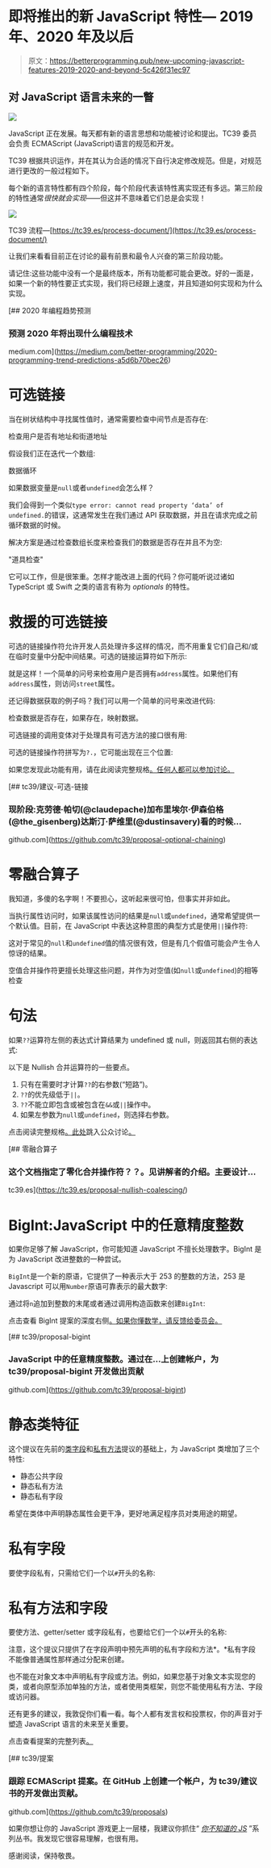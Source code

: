 # 即将推出的新 JavaScript 特性— 2019 年、2020 年及以后

> 原文：<https://betterprogramming.pub/new-upcoming-javascript-features-2019-2020-and-beyond-5c426f31ec97>

## 对 JavaScript 语言未来的一瞥

![](img/bbbab6fc99628470add15052bb51d73c.png)

JavaScript 正在发展。每天都有新的语言思想和功能被讨论和提出。TC39 委员会负责 ECMAScript (JavaScript)语言的规范和开发。

TC39 根据共识运作，并在其认为合适的情况下自行决定修改规范。但是，对规范进行更改的一般过程如下。

每个新的语言特性都有四个阶段，每个阶段代表该特性离实现还有多远。第三阶段的特性通常*很快就会实现*——但这并不意味着它们总是会实现！

![](img/eb34eaac88b0d1b0426f9ca8a34465ef.png)

TC39 流程—[https://tc39.es/process-document/](https://tc39.es/process-document/)

让我们来看看目前正在讨论的最有前景和最令人兴奋的第三阶段功能。

请记住:这些功能中没有一个是最终版本，所有功能都可能会更改。好的一面是，如果一个新的特性要正式实现，我们将已经跟上速度，并且知道如何实现和为什么实现。

[](https://medium.com/better-programming/2020-programming-trend-predictions-a5d6b70bec26) [## 2020 年编程趋势预测

### 预测 2020 年将出现什么编程技术

medium.com](https://medium.com/better-programming/2020-programming-trend-predictions-a5d6b70bec26) 

# 可选链接

当在树状结构中寻找属性值时，通常需要检查中间节点是否存在:

检查用户是否有地址和街道地址

假设我们正在迭代一个数组:

数据循环

如果数据变量是`null`或者`undefined`会怎么样？

我们会得到一个类似`type error: cannot read property ‘data’ of undefined.`的错误，这通常发生在我们通过 API 获取数据，并且在请求完成之前循环数据的时候。

解决方案是通过检查数组长度来检查我们的数据是否存在并且不为空:

"道具检查"

它可以工作，但是很笨重。怎样才能改进上面的代码？你可能听说过诸如 TypeScript 或 Swift 之类的语言有称为 *optionals* 的特性。

# 救援的可选链接

可选的链接操作符允许开发人员处理许多这样的情况，而不用重复它们自己和/或在临时变量中分配中间结果。可选的链接运算符如下所示:

就是这样！一个简单的问号来检查用户是否拥有`address`属性。如果他们有`address`属性，则访问`street`属性。

还记得数据获取的例子吗？我们可以用一个简单的问号来改进代码:

检查数据是否存在，如果存在，映射数据。

可选链接的调用变体对于处理具有可选方法的接口很有用:

可选的链接操作符拼写为`?.`，它可能出现在三个位置:

如果您发现此功能有用，请在此阅读完整规格[。任何人都可以参加讨论。](https://github.com/tc39/proposal-optional-chaining)

[](https://github.com/tc39/proposal-optional-chaining) [## tc39/建议-可选-链接

### 现阶段:克劳德·帕切(@claudepache)加布里埃尔·伊森伯格(@the_gisenberg)达斯汀·萨维里(@dustinsavery)看的时候…

github.com](https://github.com/tc39/proposal-optional-chaining) 

# 零融合算子

我知道，多傻的名字啊！不要担心，这听起来很可怕，但事实并非如此。

当执行属性访问时，如果该属性访问的结果是`null`或`undefined`，通常希望提供一个默认值。目前，在 JavaScript 中表达这种意图的典型方式是使用`||`操作符:

这对于常见的`null`和`undefined`值的情况很有效，但是有几个假值可能会产生令人惊讶的结果。

空值合并操作符更擅长处理这些问题，并作为对空值(如`null`或`undefined`)的相等检查

# 句法

如果`??`运算符左侧的表达式计算结果为 undefined 或 null，则返回其右侧的表达式:

以下是 Nullish 合并运算符的一些要点。

1.  只有在需要时才计算`??`的右参数(“短路”)。
2.  `??`的优先级低于`||`。
3.  `??`不能立即包含或被包含在`&&`或`||`操作中。
4.  如果左参数为`null`或`undefined`，则选择右参数。

点击阅读完整规格[。此处](https://tc39.es/proposal-nullish-coalescing/)跳入公众讨论[。](https://github.com/tc39/proposal-nullish-coalescing/issues?q=is%3Aissue+is%3Aopen+sort%3Aupdated-desc)

 [## 零融合算子

### 这个文档指定了零化合并操作符？？。见讲解者的介绍。主要设计…

tc39.es](https://tc39.es/proposal-nullish-coalescing/) 

# BigInt:JavaScript 中的任意精度整数

如果你足够了解 JavaScript，你可能知道 JavaScript 不擅长处理数字。BigInt 是为 JavaScript 改进整数的一种尝试。

`BigInt`是一个新的原语，它提供了一种表示大于 253 的整数的方法，253 是 Javascript 可以用`Number`原语可靠表示的最大数字:

通过将`n`追加到整数的末尾或者通过调用构造函数来创建`BigInt`:

点击查看 BigInt 提案的深度右侧[。如果你懂数学，请反馈给委员会。](https://github.com/tc39/proposal-bigint)

[](https://github.com/tc39/proposal-bigint) [## tc39/proposal-bigint

### JavaScript 中的任意精度整数。通过在…上创建帐户，为 tc39/proposal-bigint 开发做出贡献

github.com](https://github.com/tc39/proposal-bigint) 

# 静态类特征

这个提议在先前的[类字段](http://github.com/tc39/proposal-class-fields)和[私有方法](https://github.com/tc39/proposal-private-methods)提议的基础上，为 JavaScript 类增加了三个特性:

*   静态公共字段
*   静态私有方法
*   静态私有字段

希望在类体中声明静态属性会更干净，更好地满足程序员对类用途的期望。

# 私有字段

要使字段私有，只需给它们一个以`#`开头的名称:

# 私有方法和字段

要使方法、getter/setter 或字段私有，也要给它们一个以`#`开头的名称:

注意，这个提议只提供了在字段声明中预先声明的私有字段和方法*。*私有字段不能像普通属性那样通过分配来创建。

也不能在对象文本中声明私有字段或方法。例如，如果您基于对象文本实现您的类，或者向原型添加单独的方法，或者使用类框架，则您不能使用私有方法、字段或访问器。

还有更多的建议，我敦促你们看一看。每个人都有发言权和投票权，你的声音对于塑造 JavaScript 语言的未来至关重要。

点击查看提案的完整列表[。](https://github.com/tc39/proposals)

[](https://github.com/tc39/proposals) [## tc39/提案

### 跟踪 ECMAScript 提案。在 GitHub 上创建一个帐户，为 tc39/建议书的开发做出贡献。

github.com](https://github.com/tc39/proposals) 

如果你想让你的 JavaScript 游戏更上一层楼，我建议你抓住“ [*你不知道的 JS*](https://www.amazon.com/gp/product/B07FK9VBD7/ref=as_li_ss_tl?ie=UTF8&keywords=you%20don't%20know%20js&qid=1565034043&ref_=sr_1_8&s=gateway&sr=8-8&linkCode=ll2&tag=thegeniusde07-20&linkId=a47ad7fb54700cdd883f11d015ac1dcb&language=en_US) ”系列丛书。我发现它很容易理解，也很有用。

感谢阅读，保持敬畏。